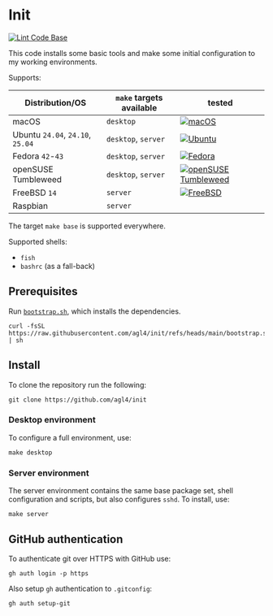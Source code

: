 # Init

[![Lint Code Base](https://github.com/agl4/init/actions/workflows/github-super-linter.yml/badge.svg)](https://github.com/agl4/init/actions/workflows/github-super-linter.yml)

This code installs some basic tools and make some initial configuration to my
working environments.

Supports:

| Distribution/OS                  | `make` targets available | tested                                                                                                                                                                             |
|----------------------------------|--------------------------|------------------------------------------------------------------------------------------------------------------------------------------------------------------------------------|
| macOS                            | `desktop`                | [![macOS](https://github.com/agl4/init/actions/workflows/macos.yml/badge.svg)](https://github.com/agl4/init/actions/workflows/macos.yml)                                           |
| Ubuntu `24.04`, `24.10`, `25.04` | `desktop`, `server`      | [![Ubuntu](https://github.com/agl4/init/actions/workflows/ubuntu.yml/badge.svg)](https://github.com/agl4/init/actions/workflows/ubuntu.yml)                                        |
| Fedora `42`-`43`                 | `desktop`, `server`      | [![Fedora](https://github.com/agl4/init/actions/workflows/fedora.yml/badge.svg)](https://github.com/agl4/init/actions/workflows/fedora.yml)                                        |
| openSUSE Tumbleweed              | `desktop`, `server`      | [![openSUSE Tumbleweed](https://github.com/agl4/init/actions/workflows/opensuse-tumbleweed.yml/badge.svg)](https://github.com/agl4/init/actions/workflows/opensuse-tumbleweed.yml) |
| FreeBSD `14`                     | `server`                 | [![FreeBSD](https://github.com/agl4/init/actions/workflows/freebsd.yml/badge.svg)](https://github.com/agl4/init/actions/workflows/freebsd.yml)                                     |
| Raspbian                         | `server`                 |                                                                                                                                                                                    |

The target `make base` is supported everywhere.

Supported shells:

- `fish`
- `bashrc` (as a fall-back)

## Prerequisites

Run [`bootstrap.sh`](./bootstrap.sh), which installs the dependencies.

```shell
curl -fsSL https://raw.githubusercontent.com/agl4/init/refs/heads/main/bootstrap.sh | sh
```

## Install

To clone the repository run the following:

```shell
git clone https://github.com/agl4/init
```

### Desktop environment

To configure a full environment, use:

```shell
make desktop
```

### Server environment

The server environment contains the same base package set, shell configuration and scripts, but also configures `sshd`. To install, use:

```shell
make server
```

## GitHub authentication

To authenticate git over HTTPS with GitHub use:

```shell
gh auth login -p https
```

Also setup `gh` authentication to `.gitconfig`:

```shell
gh auth setup-git
```
